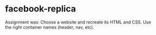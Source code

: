 # facebook-replica
Assignment was:
  Choose a website and recreate its HTML and CSS. Use the right container 
  names (header, nav, etc).
